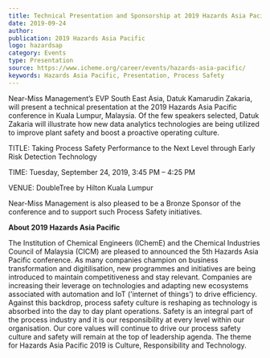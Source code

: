 ```yaml
---  
title: Technical Presentation and Sponsorship at 2019 Hazards Asia Pacific
date: 2019-09-24
author: 
publication: 2019 Hazards Asia Pacific
logo: hazardsap
category: Events
type: Presentation
source: https://www.icheme.org/career/events/hazards-asia-pacific/ 
keywords: Hazards Asia Pacific, Presentation, Process Safety
---
```

Near-Miss Management’s EVP South East Asia, Datuk Kamarudin Zakaria, will present a technical presentation at the 2019 Hazards Asia Pacific conference in Kuala Lumpur, Malaysia. Of the few speakers selected, Datuk Zakaria will illustrate how new data analytics technologies are being utilized to improve plant safety and boost a proactive operating culture. 

TITLE: Taking Process Safety Performance to the Next Level through Early Risk Detection Technology 

TIME: Tuesday, September 24, 2019, 3:45 PM – 4:25 PM

VENUE: DoubleTree by Hilton Kuala Lumpur

Near-Miss Management is also pleased to be a Bronze Sponsor of the conference and to support such Process Safety initiatives. 


**About 2019 Hazards Asia Pacific**

The Institution of Chemical Engineers (IChemE) and the Chemical Industries Council of Malaysia (CICM) are pleased to announced the 5th Hazards Asia Pacific conference. As many companies champion on business transformation and digitilisation, new programmes and initiatives are being introduced to maintain competitiveness and stay relevant. Companies are increasing their leverage on technologies and adapting new ecosystems associated with automation and IoT ('internet of things') to drive efficiency. Against this backdrop, process safety culture is reshaping as technology is absorbed into the day to day plant operations. Safety is an integral part of the process industry and it is our responsibility at every level within our organisation. Our core values will continue to drive our process safety culture and safety will remain at the top of leadership agenda. The theme for Hazards Asia Pacific 2019 is Culture, Responsibility and Technology. 
